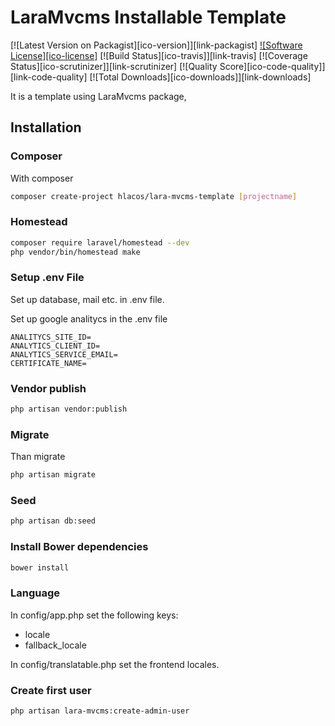 # LaraMvcms Installable Template

[![Latest Version on Packagist][ico-version]][link-packagist]
[![Software License][ico-license]](LICENSE.md)
[![Build Status][ico-travis]][link-travis]
[![Coverage Status][ico-scrutinizer]][link-scrutinizer]
[![Quality Score][ico-code-quality]][link-code-quality]
[![Total Downloads][ico-downloads]][link-downloads]

It is a template using LaraMvcms package,

## Installation

### Composer
With composer
``` bash
composer create-project hlacos/lara-mvcms-template [projectname]
```

### Homestead

``` bash
composer require laravel/homestead --dev
php vendor/bin/homestead make
```

### Setup .env File

Set up database, mail etc. in .env file.

Set up google analitycs in the .env file
```
ANALITYCS_SITE_ID=
ANALYTICS_CLIENT_ID=
ANALYTICS_SERVICE_EMAIL=
CERTIFICATE_NAME=
```

### Vendor publish

``` bash
php artisan vendor:publish
```

### Migrate

Than migrate
``` bash
php artisan migrate
```

### Seed

``` bash
php artisan db:seed
```

### Install Bower dependencies

``` bash
bower install
```

### Language

In config/app.php set the following keys:

* locale
* fallback_locale

In config/translatable.php set the frontend locales.

### Create first user

``` bash
php artisan lara-mvcms:create-admin-user
```
